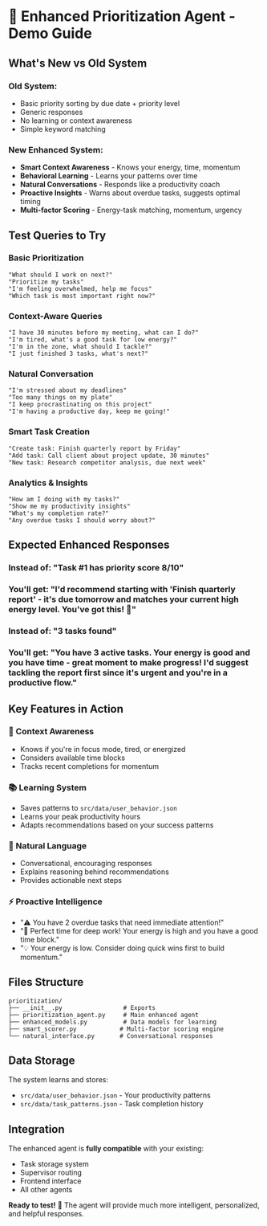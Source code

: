 # 🚀 Enhanced Prioritization Agent - Demo Guide

## What's New vs Old System

### **Old System:**
- Basic priority sorting by due date + priority level
- Generic responses
- No learning or context awareness
- Simple keyword matching

### **New Enhanced System:**
- **Smart Context Awareness** - Knows your energy, time, momentum
- **Behavioral Learning** - Learns your patterns over time
- **Natural Conversations** - Responds like a productivity coach
- **Proactive Insights** - Warns about overdue tasks, suggests optimal timing
- **Multi-factor Scoring** - Energy-task matching, momentum, urgency

## Test Queries to Try

### **Basic Prioritization**
```
"What should I work on next?"
"Prioritize my tasks"
"I'm feeling overwhelmed, help me focus"
"Which task is most important right now?"
```

### **Context-Aware Queries**
```
"I have 30 minutes before my meeting, what can I do?"
"I'm tired, what's a good task for low energy?"
"I'm in the zone, what should I tackle?"
"I just finished 3 tasks, what's next?"
```

### **Natural Conversation**
```
"I'm stressed about my deadlines"
"Too many things on my plate"
"I keep procrastinating on this project"
"I'm having a productive day, keep me going!"
```

### **Smart Task Creation**
```
"Create task: Finish quarterly report by Friday"
"Add task: Call client about project update, 30 minutes"
"New task: Research competitor analysis, due next week"
```

### **Analytics & Insights**
```
"How am I doing with my tasks?"
"Show me my productivity insights"
"What's my completion rate?"
"Any overdue tasks I should worry about?"
```

## Expected Enhanced Responses

### **Instead of:** "Task #1 has priority score 8/10"
### **You'll get:** "I'd recommend starting with 'Finish quarterly report' - it's due tomorrow and matches your current high energy level. You've got this! 💪"

### **Instead of:** "3 tasks found"
### **You'll get:** "You have 3 active tasks. Your energy is good and you have time - great moment to make progress! I'd suggest tackling the report first since it's urgent and you're in a productive flow."

## Key Features in Action

### **🧠 Context Awareness**
- Knows if you're in focus mode, tired, or energized
- Considers available time blocks
- Tracks recent completions for momentum

### **📚 Learning System**
- Saves patterns to `src/data/user_behavior.json`
- Learns your peak productivity hours
- Adapts recommendations based on your success patterns

### **💬 Natural Language**
- Conversational, encouraging responses
- Explains reasoning behind recommendations
- Provides actionable next steps

### **⚡ Proactive Intelligence**
- "⚠️ You have 2 overdue tasks that need immediate attention!"
- "🚀 Perfect time for deep work! Your energy is high and you have a good time block."
- "💡 Your energy is low. Consider doing quick wins first to build momentum."

## Files Structure

```
prioritization/
├── __init__.py                 # Exports
├── prioritization_agent.py     # Main enhanced agent
├── enhanced_models.py          # Data models for learning
├── smart_scorer.py            # Multi-factor scoring engine
└── natural_interface.py       # Conversational responses
```

## Data Storage

The system learns and stores:
- `src/data/user_behavior.json` - Your productivity patterns
- `src/data/task_patterns.json` - Task completion history

## Integration

The enhanced agent is **fully compatible** with your existing:
- Task storage system
- Supervisor routing
- Frontend interface
- All other agents

**Ready to test!** 🎯 The agent will provide much more intelligent, personalized, and helpful responses.